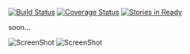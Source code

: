 [![Build Status](https://travis-ci.org/ITCase/sqlalchemy_mptt.svg?branch=master)](https://travis-ci.org/ITCase/sqlalchemy_mptt)
[![Coverage Status](https://coveralls.io/repos/ITCase/sqlalchemy_mptt/badge.png)](https://coveralls.io/r/ITCase/sqlalchemy_mptt)
[![Stories in Ready](https://badge.waffle.io/itcase/sqlalchemy_mptt.png?label=ready&title=Ready)](https://waffle.io/itcase/sqlalchemy_mptt)

soon...

![ScreenShot](https://rawgithub.com/ITCase/sqlalchemy_mptt/master/docs/img/1_sqlalchemy_mptt_example.svg)
![ScreenShot](https://rawgithub.com/ITCase/sqlalchemy_mptt/master/docs/img/1_sqlalchemy_mptt_traversal.svg)

